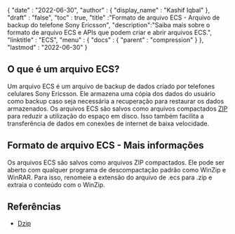 {
  "date" : "2022-06-30",
  "author" : {
    "display_name" : "Kashif Iqbal"
},
  "draft" : "false",
  "toc" : true,
  "title" :"Formato de arquivo ECS - Arquivo de backup do telefone Sony Ericsson",
  "description":"Saiba mais sobre o formato de arquivo ECS e APIs que podem criar e abrir arquivos ECS.",
  "linktitle" : "ECS",
  "menu" : {
    "docs" : {
      "parent" : "compression"
}
},
  "lastmod" : "2022-06-30"
}

## O que é um arquivo ECS?

Um arquivo ECS é um arquivo de backup de dados criado por telefones celulares Sony Ericsson. Ele armazena uma cópia dos dados do usuário como backup caso seja necessária a recuperação para restaurar os dados armazenados. Os arquivos ECS são salvos como arquivos compactados [ZIP](/pt/compression/zip/) para reduzir a utilização do espaço em disco. Isso também facilita a transferência de dados em conexões de internet de baixa velocidade.

## Formato de arquivo ECS - Mais informações

Os arquivos ECS são salvos como arquivos ZIP compactados. Ele pode ser aberto com qualquer programa de descompactação padrão como WinZip e WinRAR. Para isso, renomeie a extensão do arquivo de .ecs para .zip e extraia o conteúdo com o WinZip.

## Referências

* [Dzip](https://speeddemosarchive.com/dzip/)

